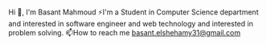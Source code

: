  Hi 👋, I'm Basant Mahmoud
⚡I'm a Student in Computer Science department and interested in software engineer and web technology 
and interested in problem solving.
📫How to reach me basant.elshehamy31@gmail.com

